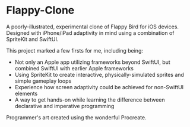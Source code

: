 # Flappy-Clone

A poorly-illustrated, experimental clone of Flappy Bird for iOS devices. Designed with iPhone/iPad adaptivity in mind using a combination of SpriteKit and SwiftUI.

This project marked a few firsts for me, including being:

* Not only an Apple app utilizing frameworks beyond SwiftUI, but combined SwiftUI with earlier Apple frameworks
* Using SpriteKit to create interactive, physically-simulated sprites and simple gameplay loops
* Experience how screen adaptivity could be achieved for non-SwiftUI elements
* A way to get hands-on while learning the difference between declarative and imperative programming

Programmer's art created using the wonderful Procreate.
